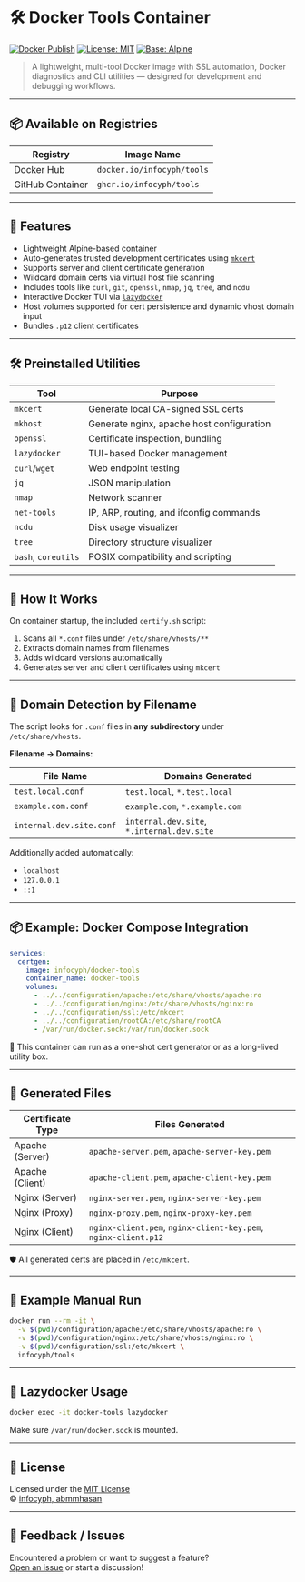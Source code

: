 # 🛠️ Docker Tools Container

[![Docker Publish](https://github.com/infocyph/docker-tools/actions/workflows/docker.publish.yml/badge.svg)](https://github.com/infocyph/docker-tools/actions/workflows/docker.publish.yml)
[![License: MIT](https://img.shields.io/badge/License-MIT-green.svg)](LICENSE)
[![Base: Alpine](https://img.shields.io/badge/Base-Alpine-brightgreen.svg)](https://alpinelinux.org)

> A lightweight, multi-tool Docker image with SSL automation, Docker diagnostics and CLI utilities — designed for
> development and debugging workflows.

---

## 📦 Available on Registries

| Registry         | Image Name                 |
|------------------|----------------------------|
| Docker Hub       | `docker.io/infocyph/tools` |
| GitHub Container | `ghcr.io/infocyph/tools`   |

---

## 🚀 Features

- Lightweight Alpine-based container  
- Auto-generates trusted development certificates using [`mkcert`](https://github.com/FiloSottile/mkcert)  
- Supports server and client certificate generation  
- Wildcard domain certs via virtual host file scanning  
- Includes tools like `curl`, `git`, `openssl`, `nmap`, `jq`, `tree`, and `ncdu`  
- Interactive Docker TUI via [`lazydocker`](https://github.com/jesseduffield/lazydocker)  
- Host volumes supported for cert persistence and dynamic vhost domain input
- Bundles `.p12` client certificates

---

## 🛠️ Preinstalled Utilities

| Tool                | Purpose                                   |
|---------------------|-------------------------------------------|
| `mkcert`            | Generate local CA-signed SSL certs        |
| `mkhost`            | Generate nginx, apache host configuration |
| `openssl`           | Certificate inspection, bundling          |
| `lazydocker`        | TUI-based Docker management               |
| `curl`/`wget`       | Web endpoint testing                      |
| `jq`                | JSON manipulation                         |
| `nmap`              | Network scanner                           |
| `net-tools`         | IP, ARP, routing, and ifconfig commands   |
| `ncdu`              | Disk usage visualizer                     |
| `tree`              | Directory structure visualizer            |
| `bash`, `coreutils` | POSIX compatibility and scripting         |

---

## 🔧 How It Works

On container startup, the included `certify.sh` script:

1. Scans all `*.conf` files under `/etc/share/vhosts/**`
2. Extracts domain names from filenames
3. Adds wildcard versions automatically
4. Generates server and client certificates using `mkcert`

---

## 📁 Domain Detection by Filename

The script looks for `.conf` files in **any subdirectory** under `/etc/share/vhosts`.

**Filename → Domains:**

| File Name                | Domains Generated                          |
|--------------------------|--------------------------------------------|
| `test.local.conf`        | `test.local`, `*.test.local`               |
| `example.com.conf`       | `example.com`, `*.example.com`             |
| `internal.dev.site.conf` | `internal.dev.site`, `*.internal.dev.site` |

Additionally added automatically:

- `localhost`
- `127.0.0.1`
- `::1`

---

## 📦 Example: Docker Compose Integration

```yaml
services:
  certgen:
    image: infocyph/docker-tools
    container_name: docker-tools
    volumes:
      - ../../configuration/apache:/etc/share/vhosts/apache:ro
      - ../../configuration/nginx:/etc/share/vhosts/nginx:ro
      - ../../configuration/ssl:/etc/mkcert
      - ../../configuration/rootCA:/etc/share/rootCA
      - /var/run/docker.sock:/var/run/docker.sock
```

📝 This container can run as a one-shot cert generator or as a long-lived utility box.

---

## 🔐 Generated Files

| Certificate Type | Files Generated                                                |
|------------------|----------------------------------------------------------------|
| Apache (Server)  | `apache-server.pem`, `apache-server-key.pem`                   |
| Apache (Client)  | `apache-client.pem`, `apache-client-key.pem`                   |
| Nginx (Server)   | `nginx-server.pem`, `nginx-server-key.pem`                     |
| Nginx (Proxy)    | `nginx-proxy.pem`, `nginx-proxy-key.pem`                       |
| Nginx (Client)   | `nginx-client.pem`, `nginx-client-key.pem`, `nginx-client.p12` |

🛡️ All generated certs are placed in `/etc/mkcert`.

---

## 📜 Example Manual Run

```bash
docker run --rm -it \
  -v $(pwd)/configuration/apache:/etc/share/vhosts/apache:ro \
  -v $(pwd)/configuration/nginx:/etc/share/vhosts/nginx:ro \
  -v $(pwd)/configuration/ssl:/etc/mkcert \
  infocyph/tools
```

---

## 🔎 Lazydocker Usage

```bash
docker exec -it docker-tools lazydocker
```

Make sure `/var/run/docker.sock` is mounted.

---

## 📝 License

Licensed under the [MIT License](LICENSE)  
© [infocyph, abmmhasan](https://github.com/infocyph)

---

## 💬 Feedback / Issues

Encountered a problem or want to suggest a feature?  
[Open an issue](https://github.com/infocyph/docker-tools/issues) or start a discussion!
